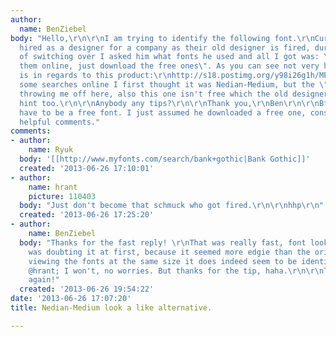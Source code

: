 ```yaml
---
author:
  name: BenZiebel
body: "Hello,\r\n\r\nI am trying to identify the following font.\r\nCurrently I got
  hired as a designer for a company as their old designer is fired, during the process
  of switching over I asked him what fonts he used and all I got was: \"You can find
  them online, just download the free ones\". As you can see not very helpful.\r\n\r\nIt
  is in regards to this product:\r\nhttp://s18.postimg.org/y98i26g1h/MPC_LOGO.jpg\r\n\r\nDoing
  some searches online I first thought it was Nedian-Medium, but the \"E\" is really
  throwing me off here, also this one isn't free which the old designer seemed to
  hint too.\r\n\r\nAnybody any tips?\r\n\r\nThank you,\r\nBen\r\n\r\nBtw, I does not
  have to be a free font. I just assumed he downloaded a free one, considering his
  helpful comments."
comments:
- author:
    name: Ryuk
  body: '[[http://www.myfonts.com/search/bank+gothic|Bank Gothic]]'
  created: '2013-06-26 17:10:01'
- author:
    name: hrant
    picture: 110403
  body: "Just don't become that schmuck who got fired.\r\n\r\nhhp\r\n"
  created: '2013-06-26 17:25:20'
- author:
    name: BenZiebel
  body: "Thanks for the fast reply! \r\nThat was really fast, font looks great.\r\n\r\nI
    was doubting it at first, because it seemed more edgie than the original. But
    viewing the fonts at the same size it does indeed seem to be identical.\r\n\r\nAnd
    @hrant; I won't, no worries. But thanks for the tip, haha.\r\n\r\nThanks once
    again!"
  created: '2013-06-26 19:54:22'
date: '2013-06-26 17:07:20'
title: Nedian-Medium look a like alternative.

---
```

